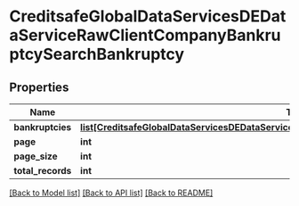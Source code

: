 # CreditsafeGlobalDataServicesDEDataServiceRawClientCompanyBankruptcySearchBankruptcy

## Properties
Name | Type | Description | Notes
------------ | ------------- | ------------- | -------------
**bankruptcies** | [**list[CreditsafeGlobalDataServicesDEDataServiceRawClientCompanyBankruptcySearchBankruptcy]**](CreditsafeGlobalDataServicesDEDataServiceRawClientCompanyBankruptcySearchBankruptcy.md) |  | [optional] 
**page** | **int** |  | [optional] 
**page_size** | **int** |  | [optional] 
**total_records** | **int** |  | [optional] 

[[Back to Model list]](../README.md#documentation-for-models) [[Back to API list]](../README.md#documentation-for-api-endpoints) [[Back to README]](../README.md)

